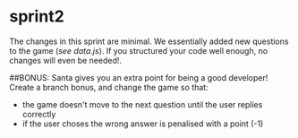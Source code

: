 # sprint2
The changes in this sprint are minimal. We essentially added new questions to the game (*see data.js*).
If you structured your code well enough, no changes will even be needed!.


##BONUS: Santa gives you an extra point for being a good developer! 
Create a branch bonus, and change the game so that:
- the game doesn't move to the next question until the user replies correctly
- if the user choses the wrong answer is penalised with a point (-1)
